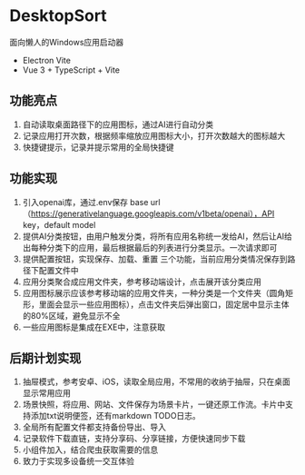 # DesktopSort

面向懒人的Windows应用启动器

- Electron Vite
- Vue 3 + TypeScript + Vite

## 功能亮点
1. 自动读取桌面路径下的应用图标，通过AI进行自动分类
2. 记录应用打开次数，根据频率缩放应用图标大小，打开次数越大的图标越大
3. 快捷键提示，记录并提示常用的全局快捷键

## 功能实现
1. 引入openai库，通过.env保存 base url （https://generativelanguage.googleapis.com/v1beta/openai），API key，default model
2. 提供AI分类按钮，由用户触发分类，将所有应用名称统一发给AI，然后让AI给出每种分类下的应用，最后根据最后的列表进行分类显示。一次请求即可
3. 提供配置按钮，实现保存、加载、重置 三个功能，当前应用分类情况保存到路径下配置文件中
4. 应用分类聚合成应用文件夹，参考移动端设计，点击展开该分类应用
5. 应用图标展示应该参考移动端的应用文件夹，一种分类是一个文件夹（圆角矩形，里面会显示一些应用图标），点击文件夹后弹出窗口，固定居中显示主体的80%区域，避免显示不全
6. 一些应用图标是集成在EXE中，注意获取

## 后期计划实现
1. 抽屉模式，参考安卓、iOS，读取全局应用，不常用的收纳于抽屉，只在桌面显示常用应用
2. 场景快照，将应用、网站、文件保存为场景卡片，一键还原工作流。卡片中支持添加txt说明便签，还有markdown TODO日志。
3. 全局所有配置文件都支持备份导出、导入
4. 记录软件下载直链，支持分享码、分享链接，方便快速同步下载
5. 小组件加入，结合爬虫获取需要的信息
6. 致力于实现多设备统一交互体验
